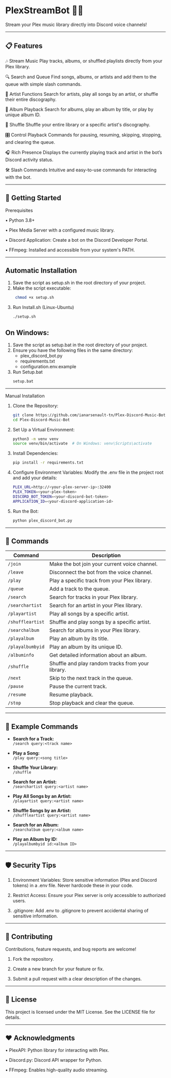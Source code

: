 # PlexStreamBot 🎵🤖
Stream your Plex music library directly into Discord voice channels!
________________________________________
## 📋 Features
🎶 Stream Music
Play tracks, albums, or shuffled playlists directly from your Plex library.

🔍 Search and Queue
Find songs, albums, or artists and add them to the queue with simple slash commands.

🎤 Artist Functions
Search for artists, play all songs by an artist, or shuffle their entire discography.

📀 Album Playback
Search for albums, play an album by title, or play by unique album ID.

🔀 Shuffle
Shuffle your entire library or a specific artist's discography.

🎛️ Control Playback
Commands for pausing, resuming, skipping, stopping, and clearing the queue.

🎧 Rich Presence
Displays the currently playing track and artist in the bot’s Discord activity status.

🛠️ Slash Commands
Intuitive and easy-to-use commands for interacting with the bot.
________________________________________
## 🚀 Getting Started
Prerequisites

•	Python 3.8+

•	Plex Media Server with a configured music library.

•	Discord Application: Create a bot on the Discord Developer Portal.

•	FFmpeg: Installed and accessible from your system's PATH.
________________________________________
## Automatic Installation
1. Save the script as setup.sh in the root directory of your project.
2. Make the script executable:
   ```sh
    chmod +x setup.sh
    ```
3. Run Install.sh (Linux-Ubuntu)
   ```sh
   ./setup.sh
    ```
  ## On Windows:
1. Save the script as setup.bat in the root directory of your project.
2. Ensure you have the following files in the same directory:
   - plex_discord_bot.py
   - requirements.txt
   - configuration.env.example
3. Run Setup.bat
   ```sh
   setup.bat
    ```
________________________________________
Manual Installation
1.	Clone the Repository:
    ```sh
    git clone https://github.com/ianarsenault-tn/Plex-Discord-Music-Bot.git
    cd Plex-Discord-Music-Bot
    ```
2.	Set Up a Virtual Environment:
    ```sh
    python3 -m venv venv
    source venv/bin/activate  # On Windows: venv\Scripts\activate
    ```
3.	Install Dependencies:
    ```sh
    pip install -r requirements.txt
    ```
4.	Configure Environment Variables: Modify the .env file in the project root and add your details:
    ```sh
    PLEX_URL=http://<your-plex-server-ip>:32400
    PLEX_TOKEN=<your-plex-token>
    DISCORD_BOT_TOKEN=<your-discord-bot-token>
    APPLICATION_ID=<your-discord-application-id>
    ```
5.	Run the Bot:
    ```sh
    python plex_discord_bot.py
    ```
________________________________________
## 🔧 Commands

| Command             | Description                                       |
|---------------------|---------------------------------------------------|
| `/join`             | Make the bot join your current voice channel.     |
| `/leave`            | Disconnect the bot from the voice channel.        |
| `/play`             | Play a specific track from your Plex library.     |
| `/queue`            | Add a track to the queue.                         |
| `/search`           | Search for tracks in your Plex library.           |
| `/searchartist`     | Search for an artist in your Plex library.        |
| `/playartist`       | Play all songs by a specific artist.              |
| `/shuffleartist`    | Shuffle and play songs by a specific artist.      |
| `/searchalbum`      | Search for albums in your Plex library.           |
| `/playalbum`        | Play an album by its title.                       |
| `/playalbumbyid`    | Play an album by its unique ID.                   |
| `/albuminfo`        | Get detailed information about an album.          |
| `/shuffle`          | Shuffle and play random tracks from your library. |
| `/next`             | Skip to the next track in the queue.              |
| `/pause`            | Pause the current track.                          |
| `/resume`           | Resume playback.                                  |
| `/stop`             | Stop playback and clear the queue.                |

________________________________________
## 🎵 Example Commands

- **Search for a Track:**  
  `/search query:<track name>`

- **Play a Song:**  
  `/play query:<song title>`

- **Shuffle Your Library:**  
  `/shuffle`

- **Search for an Artist:**  
  `/searchartist query:<artist name>`

- **Play All Songs by an Artist:**  
  `/playartist query:<artist name>`

- **Shuffle Songs by an Artist:**  
  `/shuffleartist query:<artist name>`

- **Search for an Album:**  
  `/searchalbum query:<album name>`

- **Play an Album by ID:**  
  `/playalbumbyid id:<album ID>`
________________________________________
## 🛡️ Security Tips

1.	Environment Variables:
Store sensitive information (Plex and Discord tokens) in a .env file. Never hardcode these in your code.

2.	Restrict Access:
Ensure your Plex server is only accessible to authorized users.

3.	.gitignore:
Add .env to .gitignore to prevent accidental sharing of sensitive information.
________________________________________
## 🌟 Contributing

Contributions, feature requests, and bug reports are welcome!

1.	Fork the repository.

2.	Create a new branch for your feature or fix.

3.	Submit a pull request with a clear description of the changes.
________________________________________
## 📜 License
This project is licensed under the MIT License. See the LICENSE file for details.
________________________________________
## ❤️ Acknowledgments

•	PlexAPI: Python library for interacting with Plex.

•	Discord.py: Discord API wrapper for Python.

•	FFmpeg: Enables high-quality audio streaming.
